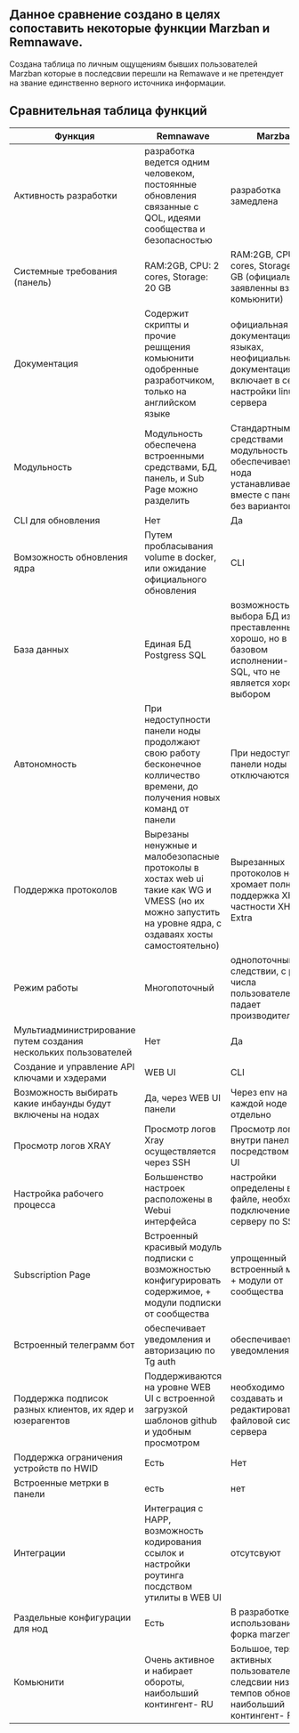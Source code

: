 ## Данное сравнение создано в целях сопоставить некоторые функции Marzban и Remnawave.
Создана таблица по личным ощущениям бывших пользователей Marzban которые в последсвии перешли на Remawave и не претендует на звание единственно верного источника информации.

## Сравнительная таблица функций

| Функция            | Remnawave       | Marzban         |
|--------------------|-----------------|-----------------|
| Активность разработки | разработка ведется одним человеком, постоянные обновления связанные с QOL, идеями сообщества и безопасностью | разработка замедлена |
| Системные требования (панель)  | RAM:2GB, CPU: 2 cores, Storage: 20 GB | RAM:2GB, CPU: 1 cores, Storage: 10 GB (официально не заявленны взято у комьюнити)|
| Документация  | Содержит скрипты и прочие решщения комьюнити одобренные разработчиком, только на английском языке | официальная документация на 3 языках, неофициальная документация включает в себя настройки linux сервера|
|Модульность        | Модульность обеспечена встроенными средствами, БД, панель, и Sub Page можно разделить  | Стандартными средствами модульность не обеспечивается, нода устанавливается вместе с панелью без вариантов|
|CLI для обновления|Нет|Да|
|Вомзожность обновления ядра|Путем пробласывания volume в docker, или ожидание официального обновления |CLI|
|База данных | Единая БД Postgress SQL | возможность выбора БД из преставленных - хорошо, но в базовом исполнении- lite SQL, что не является хорошим выбором |
|Автономность | При недоступности панели ноды продолжают свою работу бесконечное колличество времени, до получения новых команд от панели | При недоступности панели ноды отключаются |
|Поддержка протоколов | Вырезаны ненужные и малобезопасные протоколы в хостах web ui такие как WG и VMESS (но их можно запустить на уровне ядра, с оздаваях хосты самостоятельно) | Вырезанных протоколов нет, хромает полная поддержка XHTTP в частности XHTTP Extra |
|Режим работы|Многопоточный|однопоточный. В следствии, с ростом числа пользователей падает производительность|
|Мультиадминистрирование путем создания нескольких пользователей|Нет|Да|
|Создание и управление API ключами и хэдерами |WEB UI |CLI|
|Возможность выбирать какие инбаунды будут включены на нодах|Да, через WEB UI панели|Через env на каждой ноде отдельно|
| Просмотр логов XRAY | Просмотр логов Xray осуществляется через SSH | Просмотр логов внутри панели посредством WEB UI|
| Настройка рабочего процесса  | Большенство настроек расположены в Webui интерфейса | настройки определены в .env файле, необходимо подключение к серверу по SSH |
|Subscription Page| Встроенный красивый модуль подписки с возможностью конфигурировать содержимое, + модули подписки от сообщества | упрощенный встроенный модуль, + модули от сообщества |
|Встроенный телеграмм бот| обеспечивает уведомления и авторизацию по Tg auth | обеспечивает уведомления |
|Поддержка подписок разных клиентов, их ядер и юзерагентов | Поддерживаются на уровне WEB UI с встроенной загрузкой шаблонов github и удобным просмотром | необходимо создавать и редактировать в файловой системе сервера |
|Поддержка ограничения устройств по HWID|Есть|Нет|
|Встроенные метрки в панели|есть|нет|
|Интеграции | Интеграция с HAPP, возможность кодирования ссылок и настройки роутинга посдством утилиты в WEB UI | отсутсвуют |
|Раздельные конфигурации для нод|Есть| В разработке, или использование форка marzenshin |
|Комьюнити| Очень активное и набирает обороты, наибольший контингент- RU |Большое, теряет активных пользователей в следсвии низких темпов обновлений, наибольший контингент- FA|
